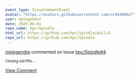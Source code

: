 ```yaml
---
event_type: IssueCommentEvent
avatar: "https://avatars.githubusercontent.com/u/4440062?"
user: mplegendre
date: 2025-08-01
repo_name: hpc/Spindle
html_url: https://github.com/hpc/Spindle/pull/4
repo_url: https://github.com/hpc/Spindle
---
```


<a href='https://github.com/mplegendre' target='_blank'>mplegendre</a> commented on issue <a href='https://github.com/hpc/Spindle/pull/4' target='_blank'>hpc/Spindle#4</a>.

<small>Closing old PRs...</small>

<a href='https://github.com/hpc/Spindle/pull/4' target='_blank'>View Comment</a>